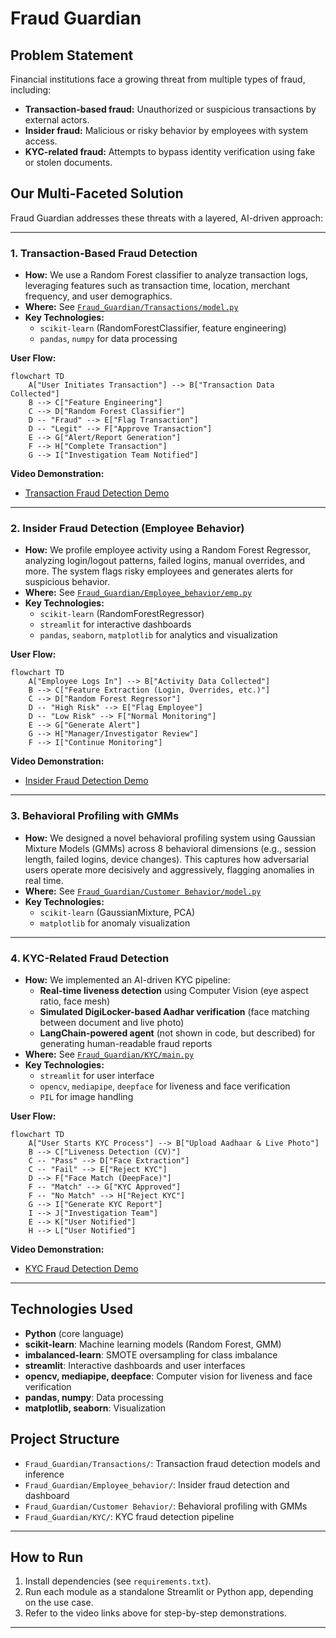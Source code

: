 # Fraud Guardian

## Problem Statement

Financial institutions face a growing threat from multiple types of fraud, including:
- **Transaction-based fraud:** Unauthorized or suspicious transactions by external actors.
- **Insider fraud:** Malicious or risky behavior by employees with system access.
- **KYC-related fraud:** Attempts to bypass identity verification using fake or stolen documents.

## Our Multi-Faceted Solution

Fraud Guardian addresses these threats with a layered, AI-driven approach:

---

### 1. Transaction-Based Fraud Detection

- **How:** We use a Random Forest classifier to analyze transaction logs, leveraging features such as transaction time, location, merchant frequency, and user demographics.
- **Where:** See [`Fraud_Guardian/Transactions/model.py`](Fraud_Guardian/Transactions/model.py)
- **Key Technologies:** 
  - `scikit-learn` (RandomForestClassifier, feature engineering)
  - `pandas`, `numpy` for data processing

**User Flow:**
```mermaid
flowchart TD
    A["User Initiates Transaction"] --> B["Transaction Data Collected"]
    B --> C["Feature Engineering"]
    C --> D["Random Forest Classifier"]
    D -- "Fraud" --> E["Flag Transaction"]
    D -- "Legit" --> F["Approve Transaction"]
    E --> G["Alert/Report Generation"]
    F --> H["Complete Transaction"]
    G --> I["Investigation Team Notified"]
```

**Video Demonstration:**
- [Transaction Fraud Detection Demo](https://drive.google.com/file/d/1WgTyui917R_p_FktueX8mgUJGVqKQA9r/view?usp=sharing)

---

### 2. Insider Fraud Detection (Employee Behavior)

- **How:** We profile employee activity using a Random Forest Regressor, analyzing login/logout patterns, failed logins, manual overrides, and more. The system flags risky employees and generates alerts for suspicious behavior.
- **Where:** See [`Fraud_Guardian/Employee_behavior/emp.py`](Fraud_Guardian/Employee_behavior/emp.py)
- **Key Technologies:** 
  - `scikit-learn` (RandomForestRegressor)
  - `streamlit` for interactive dashboards
  - `pandas`, `seaborn`, `matplotlib` for analytics and visualization

**User Flow:**
```mermaid
flowchart TD
    A["Employee Logs In"] --> B["Activity Data Collected"]
    B --> C["Feature Extraction (Login, Overrides, etc.)"]
    C --> D["Random Forest Regressor"]
    D -- "High Risk" --> E["Flag Employee"]
    D -- "Low Risk" --> F["Normal Monitoring"]
    E --> G["Generate Alert"]
    G --> H["Manager/Investigator Review"]
    F --> I["Continue Monitoring"]
```

**Video Demonstration:**
- [Insider Fraud Detection Demo](https://drive.google.com/file/d/1Ft3a7hw-A9IwQGJAmXCFRSxvOLmOb7hC/view?usp=sharing)

---

### 3. Behavioral Profiling with GMMs

- **How:** We designed a novel behavioral profiling system using Gaussian Mixture Models (GMMs) across 8 behavioral dimensions (e.g., session length, failed logins, device changes). This captures how adversarial users operate more decisively and aggressively, flagging anomalies in real time.
- **Where:** See [`Fraud_Guardian/Customer Behavior/model.py`](Fraud_Guardian/Customer%20Behavior/model.py)
- **Key Technologies:** 
  - `scikit-learn` (GaussianMixture, PCA)
  - `matplotlib` for anomaly visualization

---

### 4. KYC-Related Fraud Detection

- **How:** We implemented an AI-driven KYC pipeline:
  - **Real-time liveness detection** using Computer Vision (eye aspect ratio, face mesh)
  - **Simulated DigiLocker-based Aadhar verification** (face matching between document and live photo)
  - **LangChain-powered agent** (not shown in code, but described) for generating human-readable fraud reports
- **Where:** See [`Fraud_Guardian/KYC/main.py`](Fraud_Guardian/KYC/main.py)
- **Key Technologies:** 
  - `streamlit` for user interface
  - `opencv`, `mediapipe`, `deepface` for liveness and face verification
  - `PIL` for image handling

**User Flow:**
```mermaid
flowchart TD
    A["User Starts KYC Process"] --> B["Upload Aadhaar & Live Photo"]
    B --> C["Liveness Detection (CV)"]
    C -- "Pass" --> D["Face Extraction"]
    C -- "Fail" --> E["Reject KYC"]
    D --> F["Face Match (DeepFace)"]
    F -- "Match" --> G["KYC Approved"]
    F -- "No Match" --> H["Reject KYC"]
    G --> I["Generate KYC Report"]
    I --> J["Investigation Team"]
    E --> K["User Notified"]
    H --> L["User Notified"]
```

**Video Demonstration:**
- [KYC Fraud Detection Demo](#)

---

## Technologies Used

- **Python** (core language)
- **scikit-learn**: Machine learning models (Random Forest, GMM)
- **imbalanced-learn**: SMOTE oversampling for class imbalance
- **streamlit**: Interactive dashboards and user interfaces
- **opencv, mediapipe, deepface**: Computer vision for liveness and face verification
- **pandas, numpy**: Data processing
- **matplotlib, seaborn**: Visualization

## Project Structure

- `Fraud_Guardian/Transactions/`: Transaction fraud detection models and inference
- `Fraud_Guardian/Employee_behavior/`: Insider fraud detection and dashboard
- `Fraud_Guardian/Customer Behavior/`: Behavioral profiling with GMMs
- `Fraud_Guardian/KYC/`: KYC fraud detection pipeline

---

## How to Run

1. Install dependencies (see `requirements.txt`).
2. Run each module as a standalone Streamlit or Python app, depending on the use case.
3. Refer to the video links above for step-by-step demonstrations.

---
